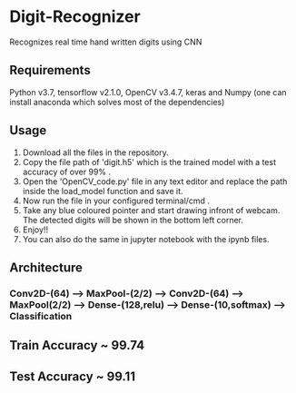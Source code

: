 # Digit-Recognizer
Recognizes real  time hand written digits using CNN
## Requirements
Python v3.7, tensorflow v2.1.0, OpenCV v3.4.7, keras and Numpy (one can install anaconda which solves most of the dependencies)
## Usage
1. Download all the files in the repository.
2. Copy the file path of 'digit.h5' which is the trained model with a test accuracy of over 99% .
3. Open the 'OpenCV_code.py' file in any text editor and replace the path inside the load_model function and save it.
4. Now run the file in your configured terminal/cmd .
5. Take any blue coloured pointer and start drawing infront of webcam. The detected digits will be shown in the bottom left corner.
6. Enjoy!!
7. You can also do the same in jupyter notebook with the ipynb files.
## Architecture
### Conv2D-(64) --> MaxPool-(2/2) --> Conv2D-(64) --> MaxPool(2/2) --> Dense-(128,relu) --> Dense-(10,softmax) --> Classification
## Train Accuracy ~ 99.74
## Test Accuracy ~ 99.11
